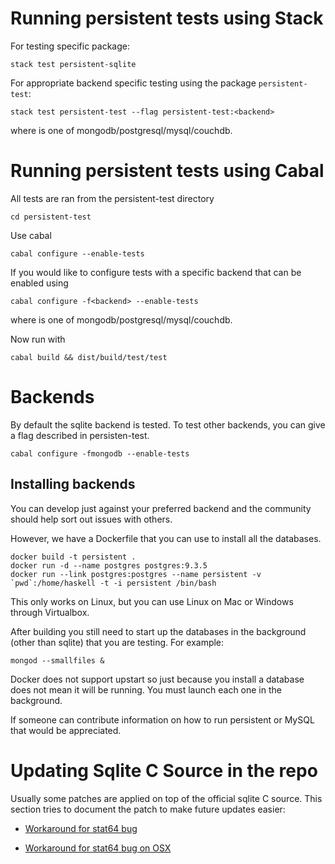 # Running persistent tests using Stack

For testing specific package:

    stack test persistent-sqlite

For appropriate backend specific testing using the package `persistent-test`:

    stack test persistent-test --flag persistent-test:<backend>

where <backend> is one of mongodb/postgresql/mysql/couchdb.

# Running persistent tests using Cabal

All tests are ran from the persistent-test directory

    cd persistent-test

Use cabal

    cabal configure --enable-tests

If you would like to configure tests with a specific backend that can be enabled
using

    cabal configure -f<backend> --enable-tests

where <backend> is one of mongodb/postgresql/mysql/couchdb.

Now run with

    cabal build && dist/build/test/test


# Backends

By default the sqlite backend is tested.
To test other backends, you can give a flag described in persisten-test.

    cabal configure -fmongodb --enable-tests


## Installing backends

You can develop just against your preferred backend and the community should help sort out issues with others.

However, we have a Dockerfile that you can use to install all the databases.

    docker build -t persistent .
    docker run -d --name postgres postgres:9.3.5
    docker run --link postgres:postgres --name persistent -v `pwd`:/home/haskell -t -i persistent /bin/bash

This only works on Linux, but you can use Linux on Mac or Windows through Virtualbox.

After building you still need to start up the databases in the background (other than sqlite) that you are testing.
For example:

    mongod --smallfiles &

Docker does not support upstart so just because you install a database does not mean it will be running. You must launch each one in the background.

If someone can contribute information on how to run persistent or MySQL that would be appreciated.

# Updating Sqlite C Source in the repo

Usually some patches are applied on top of the official sqlite C
source. This section tries to document the patch to make future
updates easier:

* [Workaround for stat64 bug](https://github.com/yesodweb/persistent/commit/0df11d70e936389ca6ed15afb227f6224ad16f22)

* [Workaround for stat64 bug on OSX](https://github.com/yesodweb/persistent/commit/d5836ed5eb76ce6a340442bdfc231895a23c29dc)
